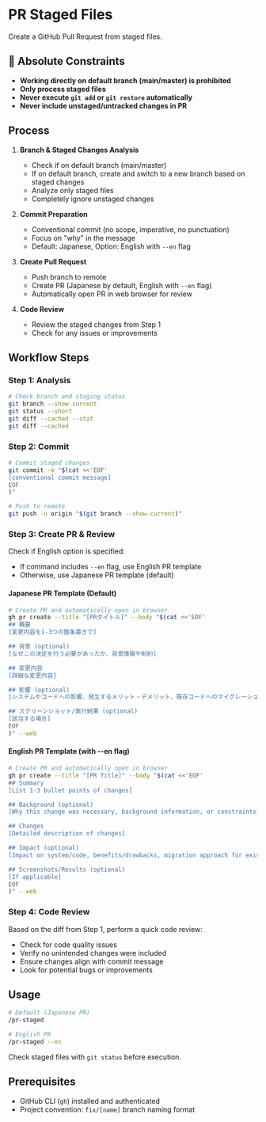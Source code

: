 # PR Staged Files

Create a GitHub Pull Request from staged files.

## 🚨 Absolute Constraints

- **Working directly on default branch (main/master) is prohibited**
- **Only process staged files**
- **Never execute `git add` or `git restore` automatically**
- **Never include unstaged/untracked changes in PR**

## Process

1. **Branch & Staged Changes Analysis**

   - Check if on default branch (main/master)
   - If on default branch, create and switch to a new branch based on staged changes
   - Analyze only staged files
   - Completely ignore unstaged changes

2. **Commit Preparation**

   - Conventional commit (no scope, imperative, no punctuation)
   - Focus on "why" in the message
   - Default: Japanese, Option: English with `--en` flag

3. **Create Pull Request**

   - Push branch to remote
   - Create PR (Japanese by default, English with `--en` flag)
   - Automatically open PR in web browser for review

4. **Code Review**
   - Review the staged changes from Step 1
   - Check for any issues or improvements

## Workflow Steps

### Step 1: Analysis

```zsh
# Check branch and staging status
git branch --show-current
git status --short
git diff --cached --stat
git diff --cached
```

### Step 2: Commit

```zsh
# Commit staged changes
git commit -m "$(cat <<'EOF'
[conventional commit message]
EOF
)"

# Push to remote
git push -u origin "$(git branch --show-current)"
```

### Step 3: Create PR & Review

Check if English option is specified:

- If command includes `--en` flag, use English PR template
- Otherwise, use Japanese PR template (default)

#### Japanese PR Template (Default)

```zsh
# Create PR and automatically open in browser
gh pr create --title "[PRタイトル]" --body "$(cat <<'EOF'
## 概要
[変更内容を1-3つの箇条書きで]

## 背景 (optional)
[なぜこの決定を行う必要があったか、背景情報や制約]

## 変更内容
[詳細な変更内容]

## 影響 (optional)
[システムやコードへの影響、発生するメリット・デメリット、既存コードへのマイグレーション方法など]

## スクリーンショット/実行結果 (optional)
[該当する場合]
EOF
)" --web
```

#### English PR Template (with --en flag)

```zsh
# Create PR and automatically open in browser
gh pr create --title "[PR Title]" --body "$(cat <<'EOF'
## Summary
[List 1-3 bullet points of changes]

## Background (optional)
[Why this change was necessary, background information, or constraints]

## Changes
[Detailed description of changes]

## Impact (optional)
[Impact on system/code, benefits/drawbacks, migration approach for existing code]

## Screenshots/Results (optional)
[If applicable]
EOF
)" --web
```

### Step 4: Code Review

Based on the diff from Step 1, perform a quick code review:

- Check for code quality issues
- Verify no unintended changes were included
- Ensure changes align with commit message
- Look for potential bugs or improvements

## Usage

```zsh
# Default (Japanese PR)
/pr-staged

# English PR
/pr-staged --en
```

Check staged files with `git status` before execution.

## Prerequisites

- GitHub CLI (`gh`) installed and authenticated
- Project convention: `fix/[name]` branch naming format
